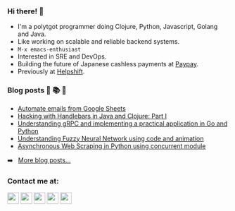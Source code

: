 ### Hi there! 👋

- I'm a polytgot programmer doing Clojure, Python, Javascript, Golang and Java.
- Like working on scalable and reliable backend systems.
- `M-x emacs-enthusiast`
- Interested in SRE and DevOps.
- Building the future of Japanese cashless payments at [Paypay](https://about.paypay.ne.jp/career/en/about/).
- Previously at [Helpshift](https://helpshift.com).

### Blog posts 📗 📚 📖

<!-- BLOG-POST-LIST:START -->
- [Automate emails from Google Sheets](https://medium.com/@apbetahouse45/automate-emails-from-google-sheets-c5a9c6546421)
- [Hacking with Handlebars in Java and Clojure: Part I](https://medium.com/helpshift-engineering/hacking-with-handlebars-in-java-and-clojure-part-i-fafc9a8cd8aa)
- [Understanding gRPC and implementing a practical application in Go and Python](https://levelup.gitconnected.com/understanding-grpc-a-practical-application-in-go-and-python-f3003c9158ef)
- [Understanding Fuzzy Neural Network using code and animation](https://medium.com/@apbetahouse45/understanding-fuzzy-neural-network-with-code-and-graphs-263d1091d773)
- [Asynchronous Web Scraping in Python using concurrent module](https://medium.com/@apbetahouse45/asynchronous-web-scraping-in-python-using-concurrent-module-a5ca1b7f82e4)
<!-- BLOG-POST-LIST:END -->

➡️ &nbsp; [More blog posts...](https://medium.com/@apbetahouse45)

### Contact me at:

[<img width="26px" src="https://img.icons8.com/wired/64/000000/medium-new.png"/>](https://medium.com/@apbetahouse45) [<img width="26px" src="https://img.icons8.com/fluent/48/000000/github.png"/>](https://github.com/Cartmansihere) [<img width="26px" src="https://img.icons8.com/fluent/48/000000/twitter.png"/>](https://twitter.com/PGajjewar) [<img width="26px" src="https://img.icons8.com/color/48/000000/linkedin.png"/>](http://in.linkedin.com/in/pranav.gajjewar) [<img width="26px" src="https://img.icons8.com/ios-filled/50/000000/mobile-email.png"/>](mailto:pranav.gajjewar45@gmail.com)
